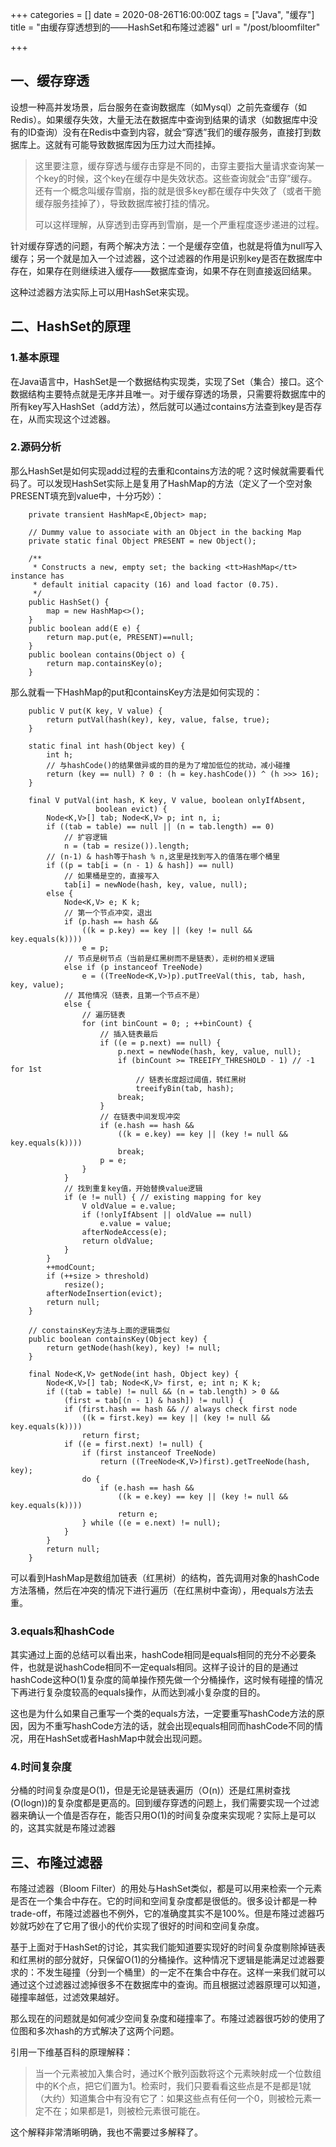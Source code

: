+++
categories = []
date = 2020-08-26T16:00:00Z
tags = ["Java", "缓存"]
title = "由缓存穿透想到的——HashSet和布隆过滤器"
url = "/post/bloomfilter"

+++
## 一、缓存穿透

设想一种高并发场景，后台服务在查询数据库（如Mysql）之前先查缓存（如Redis）。如果缓存失效，大量无法在数据库中查询到结果的请求（如数据库中没有的ID查询）没有在Redis中查到内容，就会“穿透”我们的缓存服务，直接打到数据库上。这就有可能导致数据库因为压力过大而挂掉。

> 这里要注意，缓存穿透与缓存击穿是不同的，击穿主要指大量请求查询某一个key的时候，这个key在缓存中是失效状态。这些查询就会“击穿”缓存。还有一个概念叫缓存雪崩，指的就是很多key都在缓存中失效了（或者干脆缓存服务挂掉了），导致数据库被打挂的情况。
>
> 可以这样理解，从穿透到击穿再到雪崩，是一个严重程度逐步递进的过程。

针对缓存穿透的问题，有两个解决方法：一个是缓存空值，也就是将值为null写入缓存；另一个就是加入一个过滤器，这个过滤器的作用是识别key是否在数据库中存在，如果存在则继续进入缓存——数据库查询，如果不存在则直接返回结果。

这种过滤器方法实际上可以用HashSet来实现。

## 二、HashSet的原理

### 1.基本原理

在Java语言中，HashSet是一个数据结构实现类，实现了Set（集合）接口。这个数据结构主要特点就是无序并且唯一。对于缓存穿透的场景，只需要将数据库中的所有key写入HashSet（add方法），然后就可以通过contains方法查到key是否存在，从而实现这个过滤器。

### 2.源码分析

那么HashSet是如何实现add过程的去重和contains方法的呢？这时候就需要看代码了。可以发现HashSet实际上是复用了HashMap的方法（定义了一个空对象PRESENT填充到value中，十分巧妙）：

```
    private transient HashMap<E,Object> map;

    // Dummy value to associate with an Object in the backing Map
    private static final Object PRESENT = new Object();

    /**
     * Constructs a new, empty set; the backing <tt>HashMap</tt> instance has
     * default initial capacity (16) and load factor (0.75).
     */
    public HashSet() {
        map = new HashMap<>();
    }
    public boolean add(E e) {
        return map.put(e, PRESENT)==null;
    }
    public boolean contains(Object o) {
        return map.containsKey(o);
    }
```

那么就看一下HashMap的put和containsKey方法是如何实现的：

```
	public V put(K key, V value) {
        return putVal(hash(key), key, value, false, true);
    }
    
    static final int hash(Object key) {
        int h;
        // 与hashCode()的结果做异或的目的是为了增加低位的扰动，减小碰撞
        return (key == null) ? 0 : (h = key.hashCode()) ^ (h >>> 16);
    }

    final V putVal(int hash, K key, V value, boolean onlyIfAbsent,
                   boolean evict) {
        Node<K,V>[] tab; Node<K,V> p; int n, i;
        if ((tab = table) == null || (n = tab.length) == 0)
            // 扩容逻辑
            n = (tab = resize()).length;
        // (n-1) & hash等于hash % n,这里是找到写入的值落在哪个桶里
        if ((p = tab[i = (n - 1) & hash]) == null)
            // 如果桶是空的，直接写入
            tab[i] = newNode(hash, key, value, null);
        else {
            Node<K,V> e; K k;
            // 第一个节点冲突，退出
            if (p.hash == hash &&
                ((k = p.key) == key || (key != null && key.equals(k))))
                e = p;
            // 节点是树节点（当前是红黑树而不是链表），走树的相关逻辑
            else if (p instanceof TreeNode)
                e = ((TreeNode<K,V>)p).putTreeVal(this, tab, hash, key, value);
            // 其他情况（链表，且第一个节点不是）
            else {
                // 遍历链表
                for (int binCount = 0; ; ++binCount) {
                    // 插入链表最后
                    if ((e = p.next) == null) {
                        p.next = newNode(hash, key, value, null);
                        if (binCount >= TREEIFY_THRESHOLD - 1) // -1 for 1st
                            // 链表长度超过阈值，转红黑树
                            treeifyBin(tab, hash);
                        break;
                    }
                    // 在链表中间发现冲突
                    if (e.hash == hash &&
                        ((k = e.key) == key || (key != null && key.equals(k))))
                        break;
                    p = e;
                }
            }
            // 找到重复key值，开始替换value逻辑
            if (e != null) { // existing mapping for key
                V oldValue = e.value;
                if (!onlyIfAbsent || oldValue == null)
                    e.value = value;
                afterNodeAccess(e);
                return oldValue;
            }
        }
        ++modCount;
        if (++size > threshold)
            resize();
        afterNodeInsertion(evict);
        return null;
    }
    
    // constainsKey方法与上面的逻辑类似
    public boolean containsKey(Object key) {
        return getNode(hash(key), key) != null;
    }
    
    final Node<K,V> getNode(int hash, Object key) {
        Node<K,V>[] tab; Node<K,V> first, e; int n; K k;
        if ((tab = table) != null && (n = tab.length) > 0 &&
            (first = tab[(n - 1) & hash]) != null) {
            if (first.hash == hash && // always check first node
                ((k = first.key) == key || (key != null && key.equals(k))))
                return first;
            if ((e = first.next) != null) {
                if (first instanceof TreeNode)
                    return ((TreeNode<K,V>)first).getTreeNode(hash, key);
                do {
                    if (e.hash == hash &&
                        ((k = e.key) == key || (key != null && key.equals(k))))
                        return e;
                } while ((e = e.next) != null);
            }
        }
        return null;
    }
```

可以看到HashMap是数组加链表（红黑树）的结构，首先调用对象的hashCode方法落桶，然后在冲突的情况下进行遍历（在红黑树中查询），用equals方法去重。

### 3.equals和hashCode

其实通过上面的总结可以看出来，hashCode相同是equals相同的充分不必要条件，也就是说hashCode相同不一定equals相同。这样子设计的目的是通过hashCode这种O(1)复杂度的简单操作预先做一个分桶操作，这时候有碰撞的情况下再进行复杂度较高的equals操作，从而达到减小复杂度的目的。

这也是为什么如果自己重写一个类的equals方法，一定要重写hashCode方法的原因，因为不重写hashCode方法的话，就会出现equals相同而hashCode不同的情况，用在HashSet或者HashMap中就会出现问题。

### 4.时间复杂度

分桶的时间复杂度是O(1)，但是无论是链表遍历（O(n)）还是红黑树查找(O(logn))的复杂度都是更高的。回到缓存穿透的问题上，我们需要实现一个过滤器来确认一个值是否存在，能否只用O(1)的时间复杂度来实现呢？实际上是可以的，这其实就是布隆过滤器

## 三、布隆过滤器

布隆过滤器（Bloom Filter）的用处与HashSet类似，都是可以用来检索一个元素是否在一个集合中存在。它的时间和空间复杂度都是很低的。很多设计都是一种trade-off，布隆过滤器也不例外，它的准确度其实不是100%。但是布隆过滤器巧妙就巧妙在了它用了很小的代价实现了很好的时间和空间复杂度。

基于上面对于HashSet的讨论，其实我们能知道要实现好的时间复杂度剔除掉链表和红黑树的部分就好，只保留O(1)的分桶操作。这种情况下逻辑是能满足过滤器要求的：不发生碰撞（分到一个桶里）的一定不在集合中存在。这样一来我们就可以通过这个过滤器过滤掉很多不在数据库中的查询。而且根据过滤器原理可以知道，碰撞率越低，过滤效果越好。

那么现在的问题就是如何减少空间复杂度和碰撞率了。布隆过滤器很巧妙的使用了位图和多次hash的方式解决了这两个问题。

引用一下维基百科的原理解释：

> 当一个元素被加入集合时，通过K个散列函数将这个元素映射成一个位数组中的K个点，把它们置为1。检索时，我们只要看看这些点是不是都是1就（大约）知道集合中有没有它了：如果这些点有任何一个0，则被检元素一定不在；如果都是1，则被检元素很可能在。

这个解释非常清晰明确，我也不需要过多解释了。
